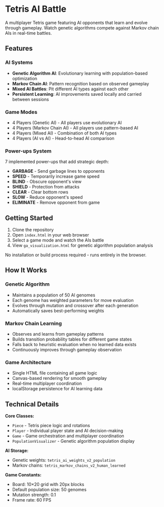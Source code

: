 # Tetris AI Battle

A multiplayer Tetris game featuring AI opponents that learn and evolve through gameplay. Watch genetic algorithms compete against Markov chain AIs in real-time battles.

## Features

### AI Systems
- **Genetic Algorithm AI**: Evolutionary learning with population-based optimization
- **Markov Chain AI**: Pattern recognition based on observed gameplay
- **Mixed AI Battles**: Pit different AI types against each other
- **Persistent Learning**: AI improvements saved locally and carried between sessions

### Game Modes
- 4 Players (Genetic AI) - All players use evolutionary AI
- 4 Players (Markov Chain AI) - All players use pattern-based AI  
- 4 Players (Mixed AI) - Combination of both AI types
- 4 Players (AI vs AI) - Head-to-head AI comparison

### Power-ups System
7 implemented power-ups that add strategic depth:
- **GARBAGE** - Send garbage lines to opponents
- **SPEED** - Temporarily increase game speed
- **BLIND** - Obscure opponent's view
- **SHIELD** - Protection from attacks
- **CLEAR** - Clear bottom rows
- **SLOW** - Reduce opponent's speed
- **ELIMINATE** - Remove opponent from game

## Getting Started

1. Clone the repository
2. Open `index.html` in your web browser
3. Select a game mode and watch the AIs battle
4. View `ga_visualization.html` for genetic algorithm population analysis

No installation or build process required - runs entirely in the browser.

## How It Works

### Genetic Algorithm
- Maintains a population of 50 AI genomes
- Each genome has weighted parameters for move evaluation
- Evolves through mutation and crossover after each generation
- Automatically saves best-performing weights

### Markov Chain Learning
- Observes and learns from gameplay patterns
- Builds transition probability tables for different game states
- Falls back to heuristic evaluation when no learned data exists
- Continuously improves through gameplay observation

### Game Architecture
- Single HTML file containing all game logic
- Canvas-based rendering for smooth gameplay
- Real-time multiplayer coordination
- localStorage persistence for AI learning data

## Technical Details

**Core Classes:**
- `Piece` - Tetris piece logic and rotations
- `Player` - Individual player state and AI decision-making
- `Game` - Game orchestration and multiplayer coordination
- `PopulationVisualizer` - Genetic algorithm population display

**AI Storage:**
- Genetic weights: `tetris_ai_weights_v2_population`
- Markov chains: `tetris_markov_chains_v2_human_learned`

**Game Constants:**
- Board: 10×20 grid with 20px blocks
- Default population size: 50 genomes
- Mutation strength: 0.1
- Frame rate: 60 FPS